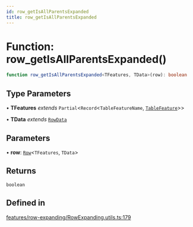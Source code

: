 ```yaml
---
id: row_getIsAllParentsExpanded
title: row_getIsAllParentsExpanded
---
```


# Function: row\_getIsAllParentsExpanded()

```ts
function row_getIsAllParentsExpanded<TFeatures, TData>(row): boolean
```

## Type Parameters

• **TFeatures** *extends* `Partial`\<`Record`\<`TableFeatureName`, [`TableFeature`](../interfaces/tablefeature.md)\>\>

• **TData** *extends* [`RowData`](../type-aliases/rowdata.md)

## Parameters

• **row**: [`Row`](../type-aliases/row.md)\<`TFeatures`, `TData`\>

## Returns

`boolean`

## Defined in

[features/row-expanding/RowExpanding.utils.ts:179](https://github.com/TanStack/table/blob/main/packages/table-core/src/features/row-expanding/RowExpanding.utils.ts#L179)
